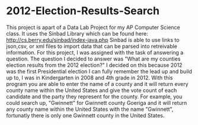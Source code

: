 # 2012-Election-Results-Search

This project is apart of a Data Lab Project for my AP Computer Science class.
It uses the Sinbad Library which can be found here: http://cs.berry.edu/sinbad/index-java.php
Sinbad is able to use links to json,csv, or xml files to import data that can be parsed into retreivable information.
For this project, I was assigned with the task of answering a question. The question I decided to answer was "What are my counties election results from the 2012 election?" I decided on this because 2012 was the first Presidential election I can fully remember the lead up and build up to, I was in Kindergarten in 2008 and 4th grade in 2012. With this program you are able to enter the name of a county and it will return every county name within the United States and give the vote count of each candidate and the party they represent for the county. For example, you could search up, "Gwinnett" for Gwinnett county Goeriga and it will return any county name within the United States with the name "Gwinnett", fortunatly there is only one Gwinnett county in the United States.

